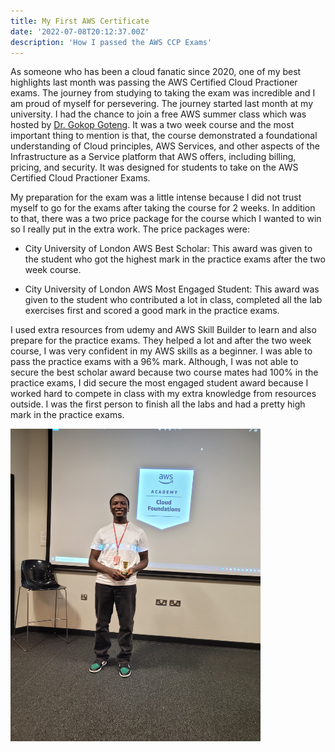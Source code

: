 ```yaml
---
title: My First AWS Certificate
date: '2022-07-08T20:12:37.00Z'
description: 'How I passed the AWS CCP Exams'
---
```


As someone who has been a cloud fanatic since 2020, one of my best highlights last month was passing the AWS Certified Cloud Practioner exams. The journey from studying to taking the exam was incredible and I am proud of myself for persevering. The journey started last month at my university. I had the chance to join a free AWS summer class which was hosted by <a href="http://eecs.qmul.ac.uk/profiles/gotenggokop.html">Dr. Gokop Goteng</a>. It was a two week course and the most important thing to mention is that, the course demonstrated a foundational understanding of Cloud principles, AWS Services, and other aspects of the Infrastructure as a Service platform that AWS offers, including billing, pricing, and security. It was designed for students to take on the AWS Certified Cloud Practioner Exams.

My preparation for the exam was a little intense because I did not trust myself to go for the exams after taking the course for 2 weeks. In addition to that, there was a two price package for the course which I wanted to win so I really put in the extra work. The price packages were:
- City University of London AWS Best Scholar: This award was given to the student who got the highest mark in the practice exams after the two week course.

- City University of London AWS Most Engaged Student: This award was given to the student who contributed a lot in class, completed all the lab exercises first and scored a good mark in the practice exams.

I used extra resources from udemy and AWS Skill Builder to learn and also prepare for the practice exams. They helped a lot and after the two week course, I was very confident in my AWS skills as a beginner. I was able to pass the practice exams with a 96% mark. Although, I was not able to secure the best scholar award because two course mates had 100% in the practice exams, I did secure the most engaged student award because I worked hard to compete in class with my extra knowledge from resources outside. I was the first person to finish all the labs and had a pretty high mark in the practice exams.

<img src="https://github.com/Ben74x/devfolio/blob/master/content/blog/How%20I%20Passed%20my%20AWS%20CCP%20Exams/20220624_120252.jpg" 
     width="400" 
     height="500" />

